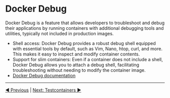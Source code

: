 # Docker Debug

Docker Debug is a feature that allows developers to troubleshoot and debug their applications by running containers with additional debugging tools and utilities, typically not included in production images.

- Shell access: Docker Debug provides a robust debug shell equipped with essential tools by default, such as Vim, Nano, htop, curl, and more. This makes it easy to inspect and modify container contents.
- Support for slim containers: Even if a container does not include a shell, Docker Debug allows you to attach a debug shell, facilitating troubleshooting without needing to modify the container image.
- [Docker Debug documentation](https://docs.docker.com/reference/cli/docker/debug/)


___
[◀️ Previous](./01-dockerize.md) | [Next: Testcontainers ▶️](./03-testcontainers.md)